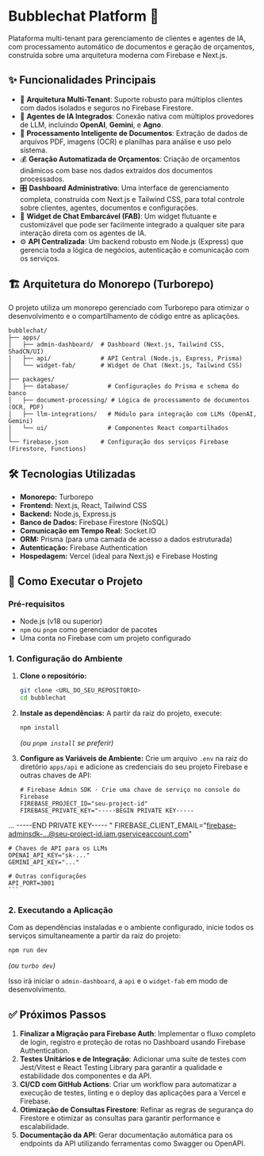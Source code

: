 # Bubblechat Platform 🚀

Plataforma multi-tenant para gerenciamento de clientes e agentes de IA, com processamento automático de documentos e geração de orçamentos, construída sobre uma arquitetura moderna com Firebase e Next.js.

## ✨ Funcionalidades Principais

- 🏢 **Arquitetura Multi-Tenant**: Suporte robusto para múltiplos clientes com dados isolados e seguros no Firebase Firestore.
- 🤖 **Agentes de IA Integrados**: Conexão nativa com múltiplos provedores de LLM, incluindo **OpenAI**, **Gemini**, e **Agno**.
- 📄 **Processamento Inteligente de Documentos**: Extração de dados de arquivos PDF, imagens (OCR) e planilhas para análise e uso pelo sistema.
- 💰 **Geração Automatizada de Orçamentos**: Criação de orçamentos dinâmicos com base nos dados extraídos dos documentos processados.
- 🎛️ **Dashboard Administrativo**: Uma interface de gerenciamento completa, construída com Next.js e Tailwind CSS, para total controle sobre clientes, agentes, documentos e configurações.
- 💬 **Widget de Chat Embarcável (FAB)**: Um widget flutuante e customizável que pode ser facilmente integrado a qualquer site para interação direta com os agentes de IA.
- ⚙️ **API Centralizada**: Um backend robusto em Node.js (Express) que gerencia toda a lógica de negócios, autenticação e comunicação com os serviços.

## 🏗️ Arquitetura do Monorepo (Turborepo)

O projeto utiliza um monorepo gerenciado com Turborepo para otimizar o desenvolvimento e o compartilhamento de código entre as aplicações.

```
bubblechat/
├── apps/
│   ├── admin-dashboard/  # Dashboard (Next.js, Tailwind CSS, ShadCN/UI)
│   ├── api/              # API Central (Node.js, Express, Prisma)
│   └── widget-fab/       # Widget de Chat (Next.js, Tailwind CSS)
│
├── packages/
│   ├── database/           # Configurações do Prisma e schema do banco
│   ├── document-processing/ # Lógica de processamento de documentos (OCR, PDF)
│   ├── llm-integrations/   # Módulo para integração com LLMs (OpenAI, Gemini)
│   └── ui/                 # Componentes React compartilhados
│
└── firebase.json         # Configuração dos serviços Firebase (Firestore, Functions)
```

## 🛠️ Tecnologias Utilizadas

- **Monorepo:** Turborepo
- **Frontend:** Next.js, React, Tailwind CSS
- **Backend:** Node.js, Express.js
- **Banco de Dados:** Firebase Firestore (NoSQL)
- **Comunicação em Tempo Real:** Socket.IO
- **ORM:** Prisma (para uma camada de acesso a dados estruturada)
- **Autenticação:** Firebase Authentication
- **Hospedagem:** Vercel (ideal para Next.js) e Firebase Hosting

## 🚀 Como Executar o Projeto

### Pré-requisitos
- Node.js (v18 ou superior)
- `npm` ou `pnpm` como gerenciador de pacotes
- Uma conta no Firebase com um projeto configurado

### 1. Configuração do Ambiente

1.  **Clone o repositório:**
    ```bash
    git clone <URL_DO_SEU_REPOSITORIO>
    cd bubblechat
    ```

2.  **Instale as dependências:**
    A partir da raiz do projeto, execute:
    ```bash
    npm install
    ```
    *(ou `pnpm install` se preferir)*

3.  **Configure as Variáveis de Ambiente:**
    Crie um arquivo `.env` na raiz do diretório `apps/api` e adicione as credenciais do seu projeto Firebase e outras chaves de API:
    ```env
    # Firebase Admin SDK - Crie uma chave de serviço no console do Firebase
    FIREBASE_PROJECT_ID="seu-project-id"
    FIREBASE_PRIVATE_KEY="-----BEGIN PRIVATE KEY-----
...
-----END PRIVATE KEY-----
"
    FIREBASE_CLIENT_EMAIL="firebase-adminsdk-...@seu-project-id.iam.gserviceaccount.com"

    # Chaves de API para os LLMs
    OPENAI_API_KEY="sk-..."
    GEMINI_API_KEY="..."

    # Outras configurações
    API_PORT=3001
    ```

### 2. Executando a Aplicação

Com as dependências instaladas e o ambiente configurado, inicie todos os serviços simultaneamente a partir da raiz do projeto:

```bash
npm run dev
```
*(ou `turbo dev`)*

Isso irá iniciar o `admin-dashboard`, a `api` e o `widget-fab` em modo de desenvolvimento.

## ✅ Próximos Passos

1.  **Finalizar a Migração para Firebase Auth**: Implementar o fluxo completo de login, registro e proteção de rotas no Dashboard usando Firebase Authentication.
2.  **Testes Unitários e de Integração**: Adicionar uma suíte de testes com Jest/Vitest e React Testing Library para garantir a qualidade e estabilidade dos componentes e da API.
3.  **CI/CD com GitHub Actions**: Criar um workflow para automatizar a execução de testes, linting e o deploy das aplicações para a Vercel e Firebase.
4.  **Otimização de Consultas Firestore**: Refinar as regras de segurança do Firestore e otimizar as consultas para garantir performance e escalabilidade.
5.  **Documentação da API**: Gerar documentação automática para os endpoints da API utilizando ferramentas como Swagger ou OpenAPI.
